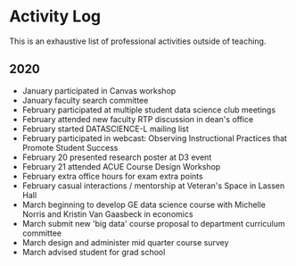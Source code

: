 # Activity Log

This is an exhaustive list of professional activities outside of teaching.

## 2020

- January participated in Canvas workshop
- January faculty search committee
- February participated at multiple student data science club meetings
- February attended new faculty RTP discussion in dean's office
- February started DATASCIENCE-L mailing list
- February participated in webcast: Observing Instructional Practices that Promote Student Success
- February 20 presented research poster at D3 event
- February 21 attended ACUE Course Design Workshop
- February extra office hours for exam extra points
- February casual interactions / mentorship at Veteran's Space in Lassen Hall
- March beginning to develop GE data science course with Michelle Norris and Kristin Van Gaasbeck in economics
- March submit new 'big data' course proposal to department curriculum committee
- March design and administer mid quarter course survey
- March advised student for grad school
